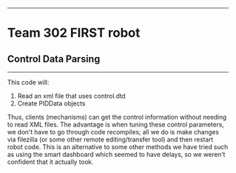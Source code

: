 *************************************************************************************************************
 #  Team 302 FIRST robot
 ## Control Data Parsing
*************************************************************************************************************

This code will:
1. Read an xml file that uses control.dtd
2. Create PIDData objects

Thus, clients (mechanisms) can get the control information without needing to read XML files.  The advantage 
is when tuning these control parameters, we don't have to go through code recompiles; all we do is make changes
via filezilla (or some other remote editing/transfer tool) and then restart robot code.   This is an alternative 
to some other methods we have tried such as using the smart dashboard which seemed to have delays, so we weren't
confident that it actually took.


